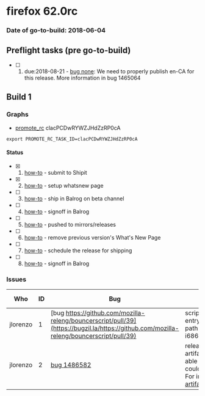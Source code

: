 # firefox 62.0rc

### Date of go-to-build: 2018-06-04

## Preflight tasks (pre go-to-build)
- [ ] 1. due:2018-08-21 - [bug none](https://bugzil.la/none): We need to properly publish en-CA for this release. More information in bug 1465064

## Build 1  

### Graphs
* [promote_rc](https://tools.taskcluster.net/push-inspector/#/clacPCDwRYWZJHdZzRP0cA) clacPCDwRYWZJHdZzRP0cA
```
export PROMOTE_RC_TASK_ID=clacPCDwRYWZJHdZzRP0cA
```


#### Status
- [x] 1.  [how-to](https://wiki.mozilla.org/Release:Release_Automation_on_Mercurial:Starting_a_Release#Submit_to_Ship_It)  - submit to Shipit
- [x] 2.  [how-to](https://github.com/mozilla-releng/releasewarrior-2.0/blob/master/docs/release-promotion/desktop/howto-rc.md#wnp)  - setup whatsnew page
- [ ] 3.  [how-to](https://github.com/mozilla-releng/releasewarrior-2.0/blob/master/docs/release-promotion/desktop/howto-rc.md#ship-rc)  - ship in Balrog on beta channel
- [ ] 4.  [how-to](https://github.com/mozilla-releng/releasewarrior-2.0/blob/master/docs/release-promotion/desktop/howto-rc.md#obtain-sign-offs-for-changes)  - signoff in Balrog
- [ ] 5.  [how-to](https://github.com/mozilla-releng/releasewarrior-2.0/blob/master/docs/release-promotion/desktop/howto-rc.md#push)  - pushed to mirrors/releases
- [ ] 6.  [how-to](https://github.com/mozilla-releng/releasewarrior-2.0/blob/master/docs/release-promotion/desktop/howto-rc.md#remove-wnp)  - remove previous version's What's New Page
- [ ] 7.  [how-to](https://github.com/mozilla-releng/releasewarrior-2.0/blob/master/docs/release-promotion/desktop/howto-rc.md#ship)  - schedule the release for shipping
- [ ] 8.  [how-to](https://github.com/mozilla-releng/releasewarrior-2.0/blob/master/docs/release-promotion/desktop/howto-rc.md#obtain-sign-offs-for-changes)  - signoff in Balrog

### Issues
| Who                 | ID               | Bug                                                                 | Description                | Resolved                | Future Threat                |
| ------------------- | ---------------- | ------------------------------------------------------------------- | -------------------------- | ----------------------- | ---------------------------- |
| jlorenzo  | 1 | [bug https://github.com/mozilla-releng/bouncerscript/pull/39](https://bugzil.la/https://github.com/mozilla-releng/bouncerscript/pull/39)        | scriptworker.exceptions.ScriptWorkerTaskException: Corrupt submission entry for product Firefox-62.0build1-Partial-61.0build3 platform linux path /firefox/candidates/62.0-candidates/build1/update/linux-i686/:lang/firefox-61.0-62.0.partial.mar | True | False |
| jlorenzo  | 2 | [bug 1486582](https://bugzil.la/1486582)        | release-secondary-final-verify-firefox failed to download some TC artifacts. It often returns a 500, which comes from the Queue not being able to resolve some DNS. The taskcluster team is on it. On our end, we could probably retry on the downloads. I don't see any retry on the logs. For instance: https://taskcluster-artifacts.net/Gaayh57cTlqURXqDvUwQRw/26/public/logs/live_backing.log  | False | True |

